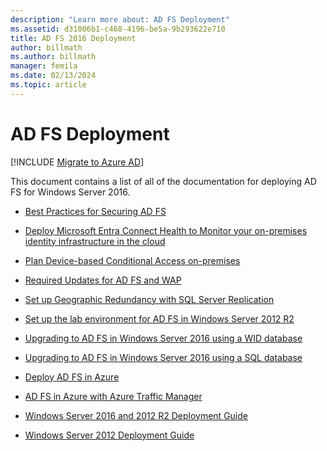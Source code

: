 ```yaml
---
description: "Learn more about: AD FS Deployment"
ms.assetid: d31006b1-c468-4196-be5a-9b293622e710
title: AD FS 2016 Deployment
author: billmath
ms.author: billmath
manager: femila
ms.date: 02/13/2024
ms.topic: article
---
```

# AD FS Deployment


[!INCLUDE [Migrate to Azure AD](../../../includes/adfs-to-azure-ad-upgrade.md)]

This document contains a list of all of the documentation for deploying AD FS for Windows Server 2016. 

* [Best Practices for Securing AD FS](deployment/Best-Practices-Securing-AD-FS.md)

* [Deploy Microsoft Entra Connect Health to Monitor your on-premises identity infrastructure in the cloud](/azure/active-directory/hybrid/whatis-hybrid-identity)

* [Plan Device-based Conditional Access on-premises](deployment/Plan-Device-based-Conditional-Access-on-Premises.md)

* [Required Updates for AD FS and WAP](deployment/updates-for-active-directory-federation-services-ad-fs.md)

* [Set up Geographic Redundancy with SQL Server Replication](deployment/Set-up-Geographic-Redundancy-with-SQL-Server-Replication.md)

* [Set up the lab environment for AD FS in Windows Server 2012 R2](deployment/Set-up-the-lab-environment-for-AD-FS-in-Windows-Server-2012-R2.md)


* [Upgrading to AD FS in Windows Server 2016 using a WID database](./deployment/upgrading-to-ad-fs-in-windows-server.md)

* [Upgrading to AD FS in Windows Server 2016 using a SQL database](./deployment/upgrading-to-ad-fs-in-windows-server-sql.md)

* [Deploy AD FS in Azure](deployment/how-to-connect-fed-azure-adfs.md)

* [AD FS in Azure with Azure Traffic Manager](deployment/active-directory-adfs-in-azure-with-azure-traffic-manager.md)

* [Windows Server 2016 and 2012 R2 Deployment Guide](deployment/Windows-Server-2012-R2-AD-FS-Deployment-Guide.md)

* [Windows Server 2012 Deployment Guide](deployment/Windows-Server-2012-AD-FS-Deployment-Guide.md)
